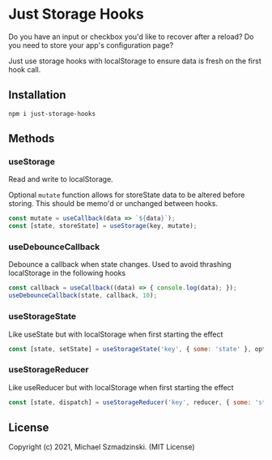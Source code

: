 # Just Storage Hooks

Do you have an input or checkbox you'd like to recover after a reload?
Do you need to store your app's configuration page?

Just use storage hooks with localStorage to ensure data is fresh on the first hook call.

## Installation

`npm i just-storage-hooks`

## Methods

### useStorage

Read and write to localStorage.

Optional `mutate` function allows for storeState data to be altered before storing. This should be memo'd or unchanged between hooks.

```js
const mutate = useCallback(data => `${data}`);
const [state, storeState] = useStorage(key, mutate);
```

### useDebounceCallback

Debounce a callback when state changes. Used to avoid thrashing localStorage in the following hooks

```js
const callback = useCallback((data) => { console.log(data); });
useDebounceCallback(state, callback, 10);
```

### useStorageState

Like useState but with localStorage when first starting the effect

```js
const [state, setState] = useStorageState('key', { some: 'state' }, optionalMutate);
```

### useStorageReducer

Like useReducer but with localStorage when first starting the effect

```js
const [state, dispatch] = useStorageReducer('key', reducer, { some: 'state' }, optionalMutate);
```

## License

Copyright (c) 2021, Michael Szmadzinski. (MIT License)
